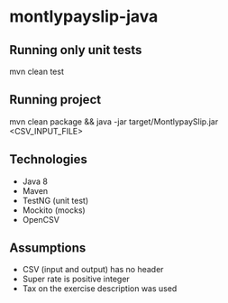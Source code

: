 # montlypayslip-java

## Running only unit tests
mvn clean test

## Running project
mvn clean package && java -jar target/MontlypaySlip.jar <CSV_INPUT_FILE>

## Technologies
- Java 8
- Maven
- TestNG (unit test)
- Mockito (mocks)
- OpenCSV

## Assumptions
- CSV (input and output) has no header
- Super rate is positive integer
- Tax on the exercise description was used
 
